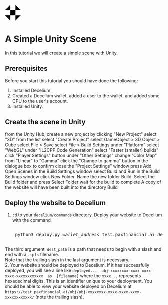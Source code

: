 <img src="../images/Logo.png" alt="Decelium Logo" width="50" />

# A Simple Unity Scene

In this tutorial we will create a simple scene with Unity.

## Prerequisites

Before you start this tutorial you should have done the following:

1. Installed Decelium.
2. Created a Decelium wallet, added a user to the wallet, and added some CPU to the user's account.
3. Installed Unity.  


## Create the scene in Unity

from the Unity Hub, create a new project by clicking "New Project"
select "3D" from the list
select "Create Project"
select GameObject > 3D Object > Cube 
select File > Save
select File > Build Settings
under "Platform" select "WebGL"
under "IL2CPP Code Generation" select "Faster (smaller) builds"
click "Player Settings" button
under "Other Settings" change "Color Map" from "Linear" to "Gamma" 
click the "Change to gamma" button in the dialogue box to confirm
close the "Project Settings" window
press Add Open Scenes in the Build Settings window
select Build and Run in the Build Settings window
click New Folder. Name the new folder Build. Select the Build folder and press Select Folder
wait for the build to complete
A copy of the website will have been built into the directory Build

## Deploy the website to Decelium

1. `cd` to your `decelium/commands` directory. Deploy your website to Decelium with the command

    <pre> 
    python3 deploy.py <i>wallet_address</i> test.paxfinancial.ai <i>dest_path</i> <i>/[PATH_TO_PROJECT]</i>/Build/
    </pre>
The third argument, `dest_path` is a path that needs to begin with a slash and end with a `.ipfs` filename.     
Note that the trailing slash in the last argument is necessary.      
2.  Your website should be deployed to Decelium. If it has successfully deployed, you will see a line like `deployed...  obj-xxxxxxxx-xxxx-xxxx-xxxx-xxxxxxxxxxxx  as  [filename]` where the `xxxx...` represents hexadecimal digits. This is an identifier unique to your deployment.
You should be able to view your website deployed on Decelium at `https://test.paxfinancial.ai/obj/obj-xxxxxxxx-xxxx-xxxx-xxxx-xxxxxxxxxxxx/` (note the trailing slash).  




